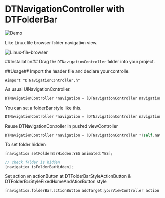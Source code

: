 DTNavigationController with DTFolderBar
==========================
![Demo](https://raw.github.com/Darktt/DTNavigationController/master/Raw/Image/Demo.png)

Like Linux file browser folder navigation view.

![Linux-file-browser](https://raw.github.com/Darktt/DTNavigationController/master/Raw/Image/Linux-file-browser.png)

##Installation##
Drag the <code>DTNavigationController</code> folder into your project.

##Usage##
Import the header file and declare your controlle.

	#import "DTNavigationController.h"

As usual UINavigationController.
``` objective-c
DTNavigationController *navigation = [DTNavigationController navigationWithRootViewController:yourViewController];
```

You can set a folderBar style like this.
``` objective-c
DTNavigationController *navigation = [DTNavigationController navigationWithRootViewController:yourViewController folderStyle:DTFolderBarStyleNormal];
```

Reuse DTNavigationController in pushed viewController
``` objective-c
DTNavigationController *navigation = (DTNavigationController *)self.navigationController;
```

To set folder hidden
``` objective-c
[navigation setFolderBarHidden:YES animated:YES];

// check folder is hidden
[navigation isFolderBarHidden];
```

Set action on actionButton at DTFolderBarStyleActionButton & DTFolderBarStyleFixedHomeAndAtionButton style
``` objective-c
[navigation.folderBar.actionButton addTarget:yourViewController action:@selector(puth:) forControlEvents:UIControlEventTouchUpInside];
```